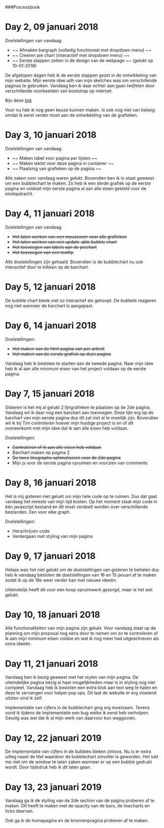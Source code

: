 ###Processbook

# Day 2, 09 januari 2018

Doelstellingen van vandaag:

* ~~ Afmaken bargraph (volledig functioneel met dropdown menu) ~~
* ~~ Creeren pie chart (interactief met dropdown menu) ~~
* ~~ Eerste stappen zetten in de design van de webpage ~~ (gelukt op 10-01-2018)

De afgelopen dagen heb ik de eerste stappen gezet in de ontwikkeling van mijn website. Mijn eerste idee adh van mijn sketches was om verschillende paginas te gebruiken. Vandaag ben ik daar echter aan gaan twijfelen door verschillende voorbeelden van bootstrap op internet.  

Bijv deze [link](https://getbootstrap.com/docs/4.0/examples/album/)

Voor nu heb ik nog geen keuze kunnen maken. Is ook nog niet van belang omdat ik eerst verder moet aan de ontwikkeling van de grafieken.

# Day 3, 10 januari 2018

Doelstellingen van vandaag:

* ~~ Maken tabel voor pagina per lijsten ~~
* ~~ Maken tektst voor deze pagina in container ~~
* ~~ Plaatsing van grafieken op de pagina ~~

Alle zaken voor vandaag waren gelukt. Bovendien ben ik in staat geweest om een bubblechart te maken. Zo heb ik een derde grafiek op de eerste pagina en voldoet mijn eerste pagina al aan alle eisen gesteld voor de eindopdracht.

# Day 4, 11 januari 2018

Doelstellingen van vandaag:

* ~~Het laten werken van een mouseover voor alle grafieken~~
* ~~Het laten werken van een update-able bubble chart~~
* ~~Het toevoegen van labels aan de piechart~~
* ~~Het toevoegen van een tooltip~~

Alle doelstellingen zijn gehaald. Bovendien is de bubblechart nu ook interactief door te klikken op de barchart.

# Day 5, 12 januari 2018

De bubble chart bleek niet zo interactief als gehoopt. De bubbels reageren nog niet wanneer de barchart is aangepast.

# Day 6, 14 januari 2018

Doelstellingen:

* ~~Het maken van de html pagina van per artiest~~
* ~~Het maken van de eerste grafiek op deze pagina~~

Vandaag heb ik besloten te starten aan de tweede pagina. Naar mijn idee heb ik al aan alle minimum eisen van het project voldaan op de eerste pagina.

# Day 7, 15 januari 2018

Gisteren is het mij al gelukt 2 lijngrafieken te plaatsen op de 2de pagina. Vandaag wil ik daar nog een barchart aan toevoegen. Deze lijkt erg op de barchart van mijn eerste pagina dus dit zal niet al te moeilijk zijn. Bovendien wil ik bij Tim controleren hoever mijn huidige project is en of dit overeenkomt met mijn idee dat ik aan alle eisen heb voldaan.

Doelstellingen:

* ~~Controleren of ik aan alle eisen heb voldaan~~
* Barchart maken op pagina 2
* ~~De twee linegraphs optimaliseren voor de 2de pagina~~
* Mijn js voor de eerste pagina opruimen en voorzien van comments

# Day 8, 16 januari 2018

Het is mij gisteren niet gelukt om mijn hele code op te ruimen. Dus dat gaat vandaag het meeste van mijn tijd kosten. Op het moment staat mijn code in één javascript bestand en dit moet verdeelt worden over verschillende bestanden. Een voor elke graph.

Doelstellingen:

* Herschrijven code
* Verdergaan met styling van mijn pagina

# Day 9, 17 januari 2018

Helaas was het niet gelukt om de doelstellingen van gisteren te behalen dus heb ik vandaag besloten de doelstellingen van 16 en 15 januari af te maken zodat ik op de 18e weer verder kan met nieuwe ideeën.

Uiteindelijk heeft dit voor een hoop opruimwerk gezorgd, maar is het wel gelukt.

# Day 10, 18 januari 2018

Alle functionaliteiten van mijn pagina zijn gelukt. Voor vandaag staat op de planning om mijn proposal nog eens door te nemen om zo te controleren of ik aan mijn minimum eisen voldoe en wat ik nog meer had uitgeschreven als extra ideeën.

# Day 11, 21 januari 2018

Vandaag ben ik bezig geweest met het stylen van mijn pagina. De uiteindelijke pagina bezig al haar mogelijkheden maar is in styling nog niet compleet. Vandaag heb ik besloten een extra blok aan text weg te halen en deze te vervangen voor helper pop ups. Dit laat de website er erg vloeiend uitzien vind ik zelf.

Implementatie van cijfers in de bubblechart ging erg moeizaam. Tevens vond ik tijdens de Implementatie een bug welke ik eerst heb verholpen. Gevolg was wel dat ik al mijn werk van daarvoor kon weggooien.

# Day 12, 22 januari 2019

De implementatie van cijfers in de bubbles bleken zinloos. Nu is er extra uitleg naast de titel waardoor de bubblechart zinvoller is geworden. Het lukt me niet om de window te laten zaken wanneer er op een bubble gedrukt wordt. Door tijdsdruk heb ik dit laten gaan.

# Day 13, 23 januari 2019

Vandaag ga ik de styling van de 2de section van de pagina proberen af te maken. DIt heeft te maken met de opacity van de bars, de linecharts en ticks daarvan.

Ook ga ik de homepagina en de bronnenpragina proberen af te maken.
